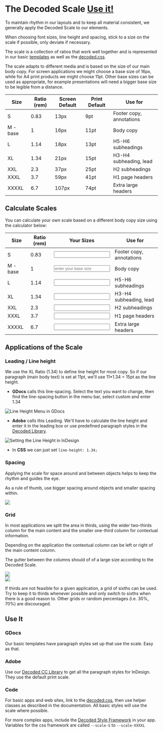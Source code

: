 # The Decoded Scale [Use it!](#use-it)

To maintain rhythm in our layouts and to keep all material consistent, we generally apply the Decoded Scale to our elements.

When choosing font sizes, line height and spacing, stick to a size on the scale if possible, only deviate if necessary.

The scale is a collection of ratios that work well together and is represented in our basic [templates](/pages/templates) as well as the [decoded.css](/pages/how-to/basic-css).

The scale adapts to different media and is based on the size of our main body copy. For screen applications we might choose a base size of 16px, while for A4 print products we might choose 11pt. Other base sizes can be used as appropriate, for example presentations will need a bigger base size to be legible from a distance.

Size      | Ratio (rem) | Screen Default | Print Default | Use for
----------|-------------|----------------|---------------|--------
S         |0.83         |13px            |9pt            | Footer copy, annotations
M - base  |1            |16px            |11pt           | Body copy
L         |1.14         |18px            |13pt           | H5-H6 subheadings
XL        |1.34         |21px            |15pt           | H3-H4 subheading, lead
XXL       |2.3          |37px            |25pt           | H2 subheadings
XXXL      |3.7          |59px            |41pt           | H1 page headers
XXXXL     |6.7          |107px           |74pt           | Extra large headers


## Calculate Scales

You can calculate your own scale based on a different body copy size using the calculator below:

Size     | Ratio (rem) |Your Sizes| Use for
---------|-------------|----------|--------
S        |0.83         |<input class="ratio-calculator" type="number" data-ratio=".83" id="ratio-calculator-S" readonly>| Footer copy, annotations
M - base |1            |<input class="ratio-calculator" type="number" data-ratio="1" id="ratio-calculator-M" placeholder="enter your base size">| Body copy
L        |1.14         |<input class="ratio-calculator" type="number" data-ratio="1.14" id="ratio-calculator-L" readonly>| H5-H6 subheadings
XL       |1.34         |<input class="ratio-calculator" type="number" data-ratio="1.34" id="ratio-calculator-XL" readonly>| H3-H4 subheading, lead
XXL      |2.3          |<input class="ratio-calculator" type="number" data-ratio="2.3" id="ratio-calculator-XXL" readonly>| H2 subheadings
XXXL     |3.7          |<input class="ratio-calculator" type="number" data-ratio="3.7" id="ratio-calculator-XXXL" readonly>| H1 page headers
XXXXL    |6.7          |<input class="ratio-calculator" type="number" data-ratio="6.7" id="ratio-calculator-XXXXL" readonly>| Extra large headers

<script type="text/javascript" src="https://cdnjs.cloudflare.com/ajax/libs/zepto/1.1.6/zepto.min.js"></script>
<script>
function isNumber(n) {
  return !isNaN(parseFloat(n)) && isFinite(n);
}

$(function(){
  $("#ratio-calculator-M").on("keyup",function(e){
    var base = e.target.value;
    if(isNumber(base)){
      $(".ratio-calculator").each(function(){
        $(this).val(Math.round(base*$(this).data("ratio"),0));
      });
    }
  });
});
</script>


## Applications of the Scale

### Leading / Line height

We use the XL Ratio (1.34) to define line height for most copy.
So if our paragraph (main body text) is set at 11pt, we'll use 11*1.34 = 15pt as the line height.

- **GDocs** calls this line-spacing. Select the text you want to change, then find the line-spacing button in the menu bar, select custom and enter 1.34

![Line Height Menu in GDocs](http://brand-assets.decoded.com/BrandGuidelines/gdocs-lineheight.png)

- **Adobe** calls this Leading. We'll have to calculate the line height and enter it in the leading box or use predefined paragraph styles in the [Decoded Library](http://adobe.ly/1Lst3EU).

![Setting the Line Height in InDesign](http://brand-assets.decoded.com/BrandGuidelines/adobe-indesign-lineheight.png)

- In **CSS** we can just set `line-height: 1.34;`


### Spacing

Applying the scale for space around and between objects helps to keep the rhythm and guides the eye.

As a rule of thumb, use bigger spacing around objects and smaller spacing within.

<div class="example noPadding">
  <img src="http://brand-assets.decoded.com/BrandGuidelines/scale-spacing.png" class="noMargin">
</div>

### Grid

In most applications we split the area in thirds, using the wider two-thirds column for the main content and the smaller one-third column for contextual information.

Depending on the application the contextual column can be left or right of the main content column.

The gutter between the columns should of of a large size according to the Decoded Scale.


<div class="example noPadding">
  <img src="http://brand-assets.decoded.com/BrandGuidelines/scale-grid.svg" class="full-width">
</div>

<div class="example noPadding">
  <img src="http://brand-assets.decoded.com/BrandGuidelines/scale-grid-reverse.svg" class="full-width">
</div>

If thirds are not feasible for a given application, a grid of sixths can be used. Try to keep it to thirds whenever possible and only switch to sixths when there is a good reason to. Other grids or random percentages (i.e. 30%, 70%) are discouraged.


## Use It

### GDocs

Our basic templates have paragraph styles set up that use the scale. Easy as that.

### Adobe

Use our [Decoded CC Library](/pages/how-to/cc-library) to get all the paragraph styles for InDesign.
They use the default print scale.

### Code

For basic apps and web sites, link to the [decoded.css](/pages/how-to/basic-css), then use helper classes as described in the documentation.
All basic styles will use the scale where possible.

For more complex apps, include the [Decoded Style Framework](/pages/how-to/style-framework) in your app.
Variables for the css framework are called `--scale-S` to `--scale-XXXXL`
